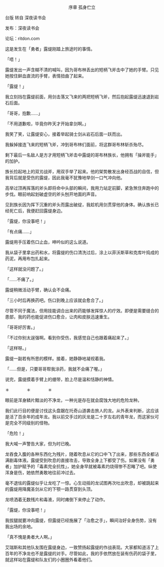 <p align="center">序章 孤身伫立</p>

台版 转自 深夜读书会

发布：深夜读书会

论坛：ritdon.com

这是发生在「勇者」露缇刚踏上旅途时的事情。

「唔！」

露缇发出一声含糊不清的喊叫，因为哥布林丢出的短柄飞斧击中了她的手臂。只见她按住鲜血直流的手臂，表情扭曲了起来。

「露缇！」

我立刻挡在露缇前面，用剑击落又飞来的两把短柄飞斧，然后抱起露缇迅速退到岩石后面。

「哥哥，抱歉……」

「不用道歉啦，毕竟你昨天才开始拿剑啊。」

我笑了笑，让露缇安心，接着举起骑士剑从岩石后面一跃而出。

我躲掉接连飞来的短柄飞斧，冲到哥布林们面前，将这群哥布林斩杀殆尽。

剩下最后一名敌人是方才用短柄飞斧击中露缇的哥布林族长，他拥有「操斧能手<Axeman>」的加护。

族长捡起地上的双刃战斧，用双手举了起来。他的架势散发出身经百战的自信，但我背后就是受伤的露缇，因此我毫不犹豫地举剑一口气冲向他。

高举过顶再挥落的斧头即将命中头部的瞬间，我用力站定前脚，紧急煞住奔跑中的步伐。眼前响起划破虚空的斧头刨开地面的声音。

见到族长因为挥下沉重的斧头而露出破绽，我趁机用剑贯穿他的身体。确认族长已经死亡后，我便赶回露缇身边。

「露缇，你没事吧！」

「有点痛……」

露缇用手压着伤口止血，呻吟似的这么说道。

我从袋子里拿出药和水，将露缇的伤口清洗过后，涂上以菲沃斯草和克库叶捣成的药泥，再用布包扎起来。

「这样就没问题了。」

「……不痛了。」

露缇稍微活动手臂，确认会不会痛。

「三小时后再换药吧。伤口到晚上应该就会愈合了。」

尽管不同于魔法，但用技能调合出来的药能够发挥惊人的疗效。即便是需要缝合的患部，我的药也能促进伤口愈合，让肉和皮肤迅速重生。

「哥哥好厉害。」

「不过你别太逞强啊。看到你受伤，我感觉自己也跟着痛起来了。」

「这样呀。」

露缇一副若有所思的模样。接着，她静静地凝视着我。

「……但是，只要哥哥帮我涂药，我就不会痛了喔。」

说完，露缇摸着手臂上的绷带，脸上尽是温和恬静的神情。

＊　　　　＊　　　　＊

眼前是浑身鳞片黯淡的不净龙<Dust Dragon>，一种光是存在就会腐蚀大地的危险龙种。

我们此行目的便是讨伐这头盘踞在托奇山道袭击旅人的龙。从外表来判断，这应该是活了百余年的成年龙。我以前交手过的灰龙<Ash Dragon>是二十岁左右的青年龙，而这家伙可是完全不同级别的怪物。

「危险！」

我大喊一声警告大家，但为时已晚。

龙吞食入腹的各种东西化为残片，随着吹息从它的口中飞了出来，那些东西全都沾满剧毒体液。露缇受到吹息的直接攻击，导致全身上下都受了伤。如果没有「勇者」加护赋予的「毒素完全抗性」，她全身早就被毒素灼烧得惨不忍睹了吧。纵使浑身是伤，她依然勇敢地往前冲过去。

毫不退怯的露缇似乎让龙吃了一惊。心生动摇的龙试图再次吐出吹息，却被跳起来的露缇用降魔圣剑从它的下颚一路贯穿到头顶。

龙喷洒着无数残片和毒液，同时瘫倒下来停止了动作。

「露缇，你没事吧！」

我拔腿就要冲向露缇，但露缇已经施展了「治愈之手」，瞬间治好全身伤势，没有我出场的余地。

「真不愧是勇者大人啊。」

艾瑞斯和其他队友围在露缇身边，一致赞扬起露缇的作战表现。大家都知道活了上百年的不净龙也不是露缇的对手。尽管如此，我的手依然放在装有伤药的袋子里，就这样站在露缇和队友们的小圈圈外看着他们。

